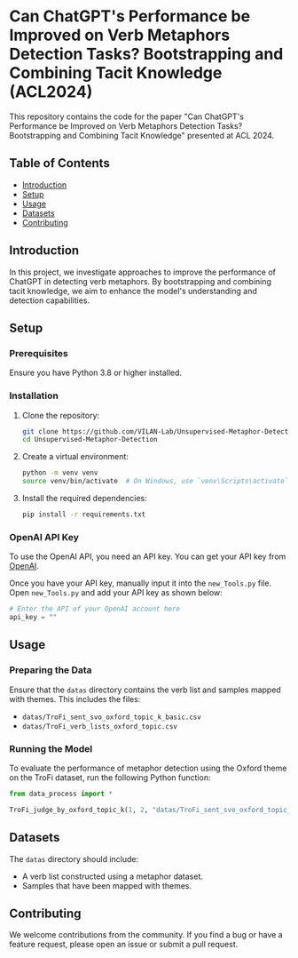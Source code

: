 # Can ChatGPT's Performance be Improved on Verb Metaphors Detection Tasks? Bootstrapping and Combining Tacit Knowledge (ACL2024)

This repository contains the code for the paper "Can ChatGPT's Performance be Improved on Verb Metaphors Detection Tasks? Bootstrapping and Combining Tacit Knowledge" presented at ACL 2024.

## Table of Contents

- [Introduction](#introduction)
- [Setup](#setup)
- [Usage](#usage)
- [Datasets](#datasets)
- [Contributing](#contributing)

## Introduction

In this project, we investigate approaches to improve the performance of ChatGPT in detecting verb metaphors. By bootstrapping and combining tacit knowledge, we aim to enhance the model's understanding and detection capabilities.

## Setup

### Prerequisites

Ensure you have Python 3.8 or higher installed.

### Installation

1. Clone the repository:

   ```bash
   git clone https://github.com/VILAN-Lab/Unsupervised-Metaphor-Detection.git
   cd Unsupervised-Metaphor-Detection
   ```

2. Create a virtual environment:

   ```bash
   python -m venv venv
   source venv/bin/activate  # On Windows, use `venv\Scripts\activate`
   ```

3. Install the required dependencies:

   ```bash
   pip install -r requirements.txt
   ```

### OpenAI API Key

To use the OpenAI API, you need an API key. You can get your API key from [OpenAI](https://platform.openai.com/account/api-keys).

Once you have your API key, manually input it into the `new_Tools.py` file. Open `new_Tools.py` and add your API key as shown below:

```python
# Enter the API of your OpenAI account here
api_key = ""
```

## Usage

### Preparing the Data

Ensure that the `datas` directory contains the verb list and samples mapped with themes. This includes the files:

- `datas/TroFi_sent_svo_oxford_topic_k_basic.csv`
- `datas/TroFi_verb_lists_oxford_topic.csv`

### Running the Model

To evaluate the performance of metaphor detection using the Oxford theme on the TroFi dataset, run the following Python function:

```python
from data_process import *

TroFi_judge_by_oxford_topic_k(1, 2, "datas/TroFi_sent_svo_oxford_topic_k_basic.csv", "datas/TroFi_verb_lists_oxford_topic.csv")
```

## Datasets

The `datas` directory should include:

- A verb list constructed using a metaphor dataset.
- Samples that have been mapped with themes.

## Contributing

We welcome contributions from the community. If you find a bug or have a feature request, please open an issue or submit a pull request.

